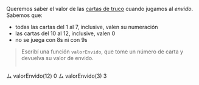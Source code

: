 Queremos saber el valor de las [cartas de truco](https://es.wikipedia.org/wiki/Truco_argentino) cuando jugamos al _envido_. Sabemos que:

* todas las cartas del 1 al 7, inclusive, valen su numeración
* las cartas del 10 al 12, inclusive, valen 0
* no se juega con 8s ni con 9s

> Escribí una función `valorEnvido`, que tome un número de carta y devuelva su valor de envido. 
> 
> ```javascript
ム valorEnvido(12)
0
ム valorEnvido(3)
3
``` 
